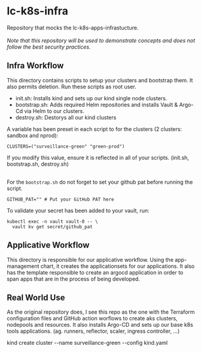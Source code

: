 # lc-k8s-infra

Repository that mocks the lc-k8s-apps-infrastucture. </br></br>
*Note that this repository will be used to demonstrate concepts and does not follow the best security practices.*

## Infra Workflow

This directory contains scripts to setup your clusters and bootstrap them. It also permits deletion. Run these scripts as root user.

* init.sh: Installs kind and sets up our kind single node clusters.
* bootstrap.sh: Adds required Helm repositories and installs Vault & Argo-Cd via Helm to our clusters.
* destroy.sh: Destorys all our kind clusters

A variable has been preset in each script to for the clusters (2 clusters: sandbox and nprod):

```
CLUSTERS=("surveillance-green" "green-prod")
```

If you modify this value, ensure it is reflected in all of your scripts. (init.sh, bootstrap.sh, destroy.sh)</br></br>

For the ```bootstrap.sh``` do not forget to set your github pat before running the script.

```
GITHUB_PAT="" # Put your GitHub PAT here
```

To validate your secret has been added to your vault, run:

```
kubectl exec -n vault vault-0 -- \
  vault kv get secret/github_pat
```

## Applicative Workflow

This directory is responsible for our applicative workflow. Using the app-management chart, it creates the applicationsets for our applications. It also has the template responsible to create an argocd application in order to span apps that are in the process of being developed.

## Real World Use

As the original repository does, I see this repo as the one with the Terraform configuration files and GitHub action worflows to create aks clusters, nodepools and resources. It also installs Argo-CD and sets up our base k8s tools applications. (ag. runners, reflector, scaler, ingress controller, ...)

kind create cluster --name surveillance-green --config kind.yaml